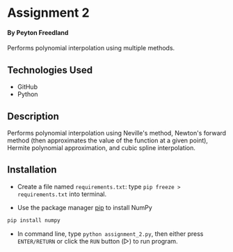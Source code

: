 # Assignment 2
#### By Peyton Freedland
Performs polynomial interpolation using multiple methods.

## Technologies Used
- GitHub
- Python

## Description
Performs polynomial interpolation using Neville's method, Newton's forward method (then approximates the value of the function at a given point), Hermite polynomial approximation, and cubic spline interpolation.

## Installation
- Create a file named `requirements.txt`: type `pip freeze > requirements.txt` into terminal.

- Use the package manager [pip](https://pip.pypa.io/en/stable/) to install NumPy
```bash
pip install numpy
```

- In command line, type `python assignment_2.py`, then either press `ENTER/RETURN` or click the `RUN` button (▷) to run program.
